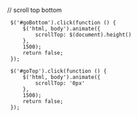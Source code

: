// scroll top bottom

     $('#goBottom').click(function () {
         $('html, body').animate({
             scrollTop: $(document).height()
         },
         1500);
         return false;
     });

     $('#goTop').click(function () {
         $('html, body').animate({
             scrollTop: '0px'
         },
         1500);
         return false;
     });

